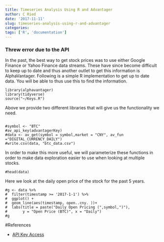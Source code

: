 ```yaml
---
title: Timeseries Analysis Using R and Advantager
author: C Ried
date: '2017-11-11'
slug: timeseries-analysis-using-r-and-advantager
categories:
tags: ['R', 'documentation']
---
```



### Threw error due to the API 

In the past, the best way to get stock prices was to use either Google Finance or Yahoo Finance data streams. These have since become difficult to keep up to date and thus another outlet to get this information is AlphaVantager. Following is a simple R implementation to get up to date data. You will be able to thus use this to find the information. 

```{r message=FALSE, warning=FALSE, include=FALSE}
library(alphavantager)
library(tidyverse)
source("~/Keys.R")
```

Above we provide two different libraries that will give us the functionality we need.

```{r}

#symbol <- "BTC"
#av_api_key(advantagerKey)
#data <- av_get(symbol = symbol,market = "CNY", av_fun ="DIGITAL_CURRENCY_DAILY") 
#write.csv(data, "btc_data.csv")
```

In order to make this more useful, we will parameterize these functions in order to make data exploration easier to use when looking at multiple stocks. 

```{r}
#head(data)
```


Here we look at the daily open price of the stock for the past 5 years. 

```{r}
#g <- data %>%
#  filter(timestamp >= '2017-1-1') %>% 
#  ggplot() + 
#  geom_line(aes(timestamp, open..cny. ))+  
#  labs(title = paste("Daily Open Pricing (",symbol,")"), 
#       y = "Open Price (BTC)", x = "Daily")
#g
```

#References 
* [API Key Access](https://www.alphavantage.co/support/#)